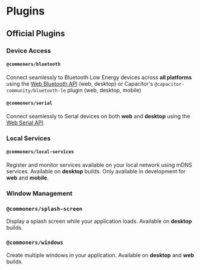 # Plugins
## Official Plugins
### Device Access
#### `@commoners/bluetooth` 
Connect seamlessly to Bluetooth Low Energy devices across **all platforms** using the [Web Bluetooth API](https://developer.mozilla.org/en-US/docs/Web/API/Web_Bluetooth_API) (web, desktop) or Capacitor's `@capacitor-community/bluetooth-le` plugin (web, desktop, mobile)

#### `@commoners/serial`
Connect seamlessly to Serial devices on both **web** and **desktop** using the [Web Serial API](https://developer.mozilla.org/en-US/docs/Web/API/Web_Serial_API).

### Local Services
#### `@commoners/local-services`
Register and monitor services available on your local network using mDNS services. Available on **desktop** builds. Only available in development for **web** and **mobile**.

### Window Management
### `@commoners/splash-screen`
Display a splash screen while your application loads. Available on **desktop** builds.

### `@commoners/windows`
Create multiple windows in your application. Available on **desktop** and **web** builds.
